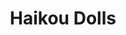 --- 
title: "Haikou Dolls"
publishdate: "2019-9-29T16:48:46+02:00"
src: "https://365manga.net/manga/haikou-dolls"
image: "https://data.365manga.net/images/thumbnails/1641-haikou-dolls.jpg"
description: "Formerly known as Rakuen Fake."
---